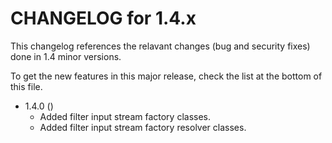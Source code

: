 CHANGELOG for 1.4.x
=====================

This changelog references the relavant changes (bug and security fixes) done in
1.4 minor versions.

To get the new features in this major release, check the list at the bottom of
this file.

* 1.4.0 ()
    * Added filter input stream factory classes.
    * Added filter input stream factory resolver classes.

